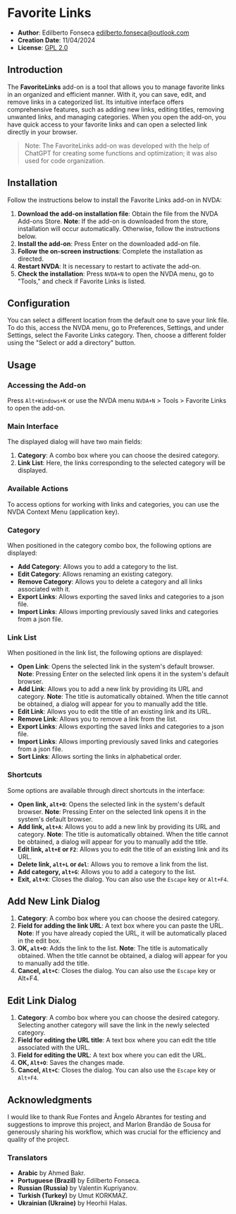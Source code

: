 # Favorite Links

* **Author**: Edilberto Fonseca <edilberto.fonseca@outlook.com>
* **Creation Date**: 11/04/2024
* **License**: [GPL 2.0](https://www.gnu.org/licenses/gpl-2.0.html)

## Introduction

The **FavoriteLinks** add-on is a tool that allows you to manage favorite links in an organized and efficient manner. With it, you can save, edit, and remove links in a categorized list. Its intuitive interface offers comprehensive features, such as adding new links, editing titles, removing unwanted links, and managing categories. When you open the add-on, you have quick access to your favorite links and can open a selected link directly in your browser.

> Note: The FavoriteLinks add-on was developed with the help of ChatGPT for creating some functions and optimization; it was also used for code organization.

## Installation

Follow the instructions below to install the Favorite Links add-on in NVDA:

1. **Download the add-on installation file**: Obtain the file from the NVDA Add-ons Store.
   **Note**: If the add-on is downloaded from the store, installation will occur automatically. Otherwise, follow the instructions below.
2. **Install the add-on**: Press Enter on the downloaded add-on file.
3. **Follow the on-screen instructions**: Complete the installation as directed.
4. **Restart NVDA**: It is necessary to restart to activate the add-on.
5. **Check the installation**: Press `NVDA+N` to open the NVDA menu, go to "Tools," and check if Favorite Links is listed.

## Configuration

You can select a different location from the default one to save your link file. To do this, access the NVDA menu, go to Preferences, Settings, and under Settings, select the Favorite Links category. Then, choose a different folder using the "Select or add a directory" button.

## Usage

### Accessing the Add-on

Press `Alt+Windows+K` or use the NVDA menu `NVDA+N` > Tools > Favorite Links to open the add-on.

### Main Interface

The displayed dialog will have two main fields:

1. **Category**: A combo box where you can choose the desired category.
2. **Link List**: Here, the links corresponding to the selected category will be displayed.

### Available Actions

To access options for working with links and categories, you can use the NVDA Context Menu (application key).

### Category

When positioned in the category combo box, the following options are displayed:

* **Add Category**: Allows you to add a category to the list.
* **Edit Category**: Allows renaming an existing category.
* **Remove Category**: Allows you to delete a category and all links associated with it.
* **Export Links**: Allows exporting the saved links and categories to a json file.
* **Import Links**: Allows importing previously saved links and categories from a json file.

### Link List

When positioned in the link list, the following options are displayed:

* **Open Link**: Opens the selected link in the system's default browser.
  **Note**: Pressing Enter on the selected link opens it in the system's default browser.
* **Add Link**: Allows you to add a new link by providing its URL and category.
  **Note**: The title is automatically obtained. When the title cannot be obtained, a dialog will appear for you to manually add the title.
* **Edit Link**: Allows you to edit the title of an existing link and its URL.
* **Remove Link**: Allows you to remove a link from the list.
* **Export Links**: Allows exporting the saved links and categories to a json file.
* **Import Links**: Allows importing previously saved links and categories from a json file.
* **Sort Links**: Allows sorting the links in alphabetical order.

### Shortcuts

Some options are available through direct shortcuts in the interface:

* **Open link, `alt+O`**: Opens the selected link in the system's default browser.
  **Note**: Pressing Enter on the selected link opens it in the system's default browser.
* **Add link, `alt+A`**: Allows you to add a new link by providing its URL and category.
  **Note**: The title is automatically obtained. When the title cannot be obtained, a dialog will appear for you to manually add the title.
* **Edit link, `alt+E` or `F2`**: Allows you to edit the title of an existing link and its URL.
* **Delete link, `alt+L` or `del`**: Allows you to remove a link from the list.
* **Add category, `alt+G`**: Allows you to add a category to the list.
* **Exit, `alt+X`**: Closes the dialog. You can also use the `Escape` key or `Alt+F4`.

## Add New Link Dialog

1. **Category**: A combo box where you can choose the desired category.
2. **Field for adding the link URL**: A text box where you can paste the URL.
   **Note**: If you have already copied the URL, it will be automatically placed in the edit box.
3. **OK, `alt+O`**: Adds the link to the list.
   **Note**: The title is automatically obtained. When the title cannot be obtained, a dialog will appear for you to manually add the title.
4. **Cancel, `alt+C`**: Closes the dialog. You can also use the `Escape` key or Alt+F4.

## Edit Link Dialog

1. **Category**: A combo box where you can choose the desired category.
   Selecting another category will save the link in the newly selected category.
2. **Field for editing the URL title**: A text box where you can edit the title associated with the URL.
3. **Field for editing the URL**: A text box where you can edit the URL.
4. **OK, `Alt+O`**: Saves the changes made.
5. **Cancel, `Alt+C`**: Closes the dialog. You can also use the `Escape` key or `Alt+F4`.

## Acknowledgments

I would like to thank Rue Fontes and Ângelo Abrantes for testing and suggestions to improve this project, and Marlon Brandão de Sousa for generously sharing his workflow, which was crucial for the efficiency and quality of the project.

### Translators

* **Arabic** by Ahmed Bakr.
* **Portuguese (Brazil)** by Edilberto Fonseca.
* **Russian (Russia)** by Valentin Kupriyanov.
* **Turkish (Turkey)** by Umut KORKMAZ.
* **Ukrainian (Ukraine)** by Heorhii Halas.
